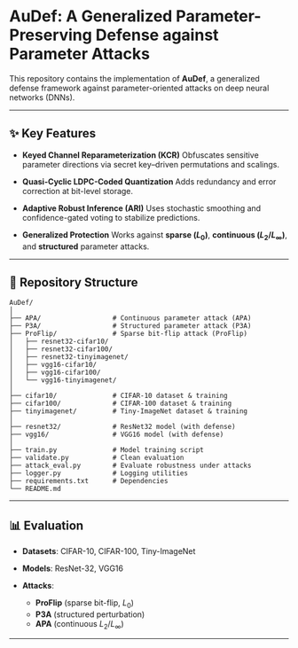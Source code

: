 # AuDef: A Generalized Parameter-Preserving Defense against Parameter Attacks

This repository contains the implementation of **AuDef**, a generalized defense framework against parameter-oriented attacks on deep neural networks (DNNs).

---

## ✨ Key Features

* **Keyed Channel Reparameterization (KCR)**
  Obfuscates sensitive parameter directions via secret key–driven permutations and scalings.

* **Quasi-Cyclic LDPC-Coded Quantization**
  Adds redundancy and error correction at bit-level storage.

* **Adaptive Robust Inference (ARI)**
  Uses stochastic smoothing and confidence-gated voting to stabilize predictions.

* **Generalized Protection**
  Works against **sparse ($L_0$)**, **continuous ($L_2/L_\infty$)**, and **structured** parameter attacks.

---

## 📂 Repository Structure

```
AuDef/
│
├── APA/                  # Continuous parameter attack (APA)
├── P3A/                  # Structured parameter attack (P3A)
├── ProFlip/              # Sparse bit-flip attack (ProFlip)
│   ├── resnet32-cifar10/
│   ├── resnet32-cifar100/
│   ├── resnet32-tinyimagenet/
│   ├── vgg16-cifar10/
│   ├── vgg16-cifar100/
│   └── vgg16-tinyimagenet/
│
├── cifar10/              # CIFAR-10 dataset & training
├── cifar100/             # CIFAR-100 dataset & training
├── tinyimagenet/         # Tiny-ImageNet dataset & training
│
├── resnet32/             # ResNet32 model (with defense)
├── vgg16/                # VGG16 model (with defense)
│
├── train.py              # Model training script
├── validate.py           # Clean evaluation
├── attack_eval.py        # Evaluate robustness under attacks
├── logger.py             # Logging utilities
├── requirements.txt      # Dependencies
└── README.md
```

---


## 📊 Evaluation

* **Datasets**: CIFAR-10, CIFAR-100, Tiny-ImageNet
* **Models**: ResNet-32, VGG16
* **Attacks**:

  * **ProFlip** (sparse bit-flip, $L_0$)
  * **P3A** (structured perturbation)
  * **APA** (continuous $L_2/L_\infty$)


---

